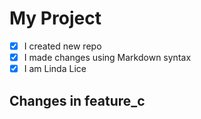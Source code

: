 # My Project

- [x] I created new repo
- [x] I made changes using Markdown syntax
- [x] I am Linda Lice
## Changes in feature_c
